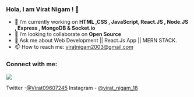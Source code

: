 ### Hola, I am Virat Nigam ! 👋

- 🔭 I’m currently working on **HTML ,CSS , JavaScript, React.JS , Node.JS , Express , MongoDB & Socket.io** 
- 👯 I’m looking to collaborate on **Open Source**
- 💬 Ask me about   Web Development || React.Js App || MERN STACK.
- 📫 How to reach me: viratnigam2003@gmail.com

### Connect with me:
<img src="https://twitter.com/Virat09607245">

Twitter -[@Virat09607245](https://twitter.com/Virat09607245)
Instagram - [@virat_nigam_18](https://instagram.com/virat_nigam_18?utm_medium=copy_link)
